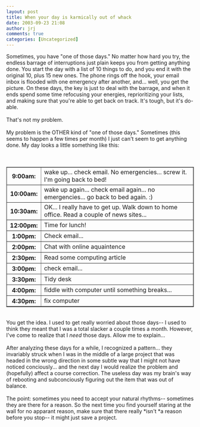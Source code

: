 ```yaml
---
layout: post
title: When your day is karmically out of whack
date: 2003-09-23 21:08
author: jrj
comments: true
categories: [Uncategorized]
---
```

Sometimes, you have "one of those days." No matter how hard you try, the endless barrage of interruptions just plain keeps you from getting anything done. You start the day with a list of 10 things to do, and you end it with the original 10, plus 15 new ones. The phone rings off the hook, your email inbox is flooded with one emergency after another, and... well, you get the picture. On these days, the key is just to deal with the barrage, and when it ends spend some time refocusing your energies, reprioritizing your lists, and making sure that you're able to get back on track. It's tough, but it's do-able.<br /><br />That's not my problem.<br /><br />My problem is the OTHER kind of "one of those days." Sometimes (this seems to happen a few times per month) I just can't seem to get anything done. My day looks a little something like this:<br /><table border="1"><tbody><tr><th>9:00am:</th><td>  wake up... check email. No emergencies... screw it. I'm going back to bed!</td></tr><tr><th>10:00am:</th><td>  wake up again... check email again... no emergencies... go back to bed again.  :)</td></tr><tr><th>10:30am:</th><td>  OK... I really have to get up. Walk down to home office. Read a couple of news sites...</td></tr><tr><th>12:00pm:</th><td>  Time for lunch!</td></tr><tr><th>1:00pm: </th><td>Check email...</td></tr><tr><th>2:00pm: </th><td>Chat with online aquaintence</td></tr><tr><th>2:30pm: </th><td>Read some computing article</td></tr><br /><tr><th>3:00pm: </th><td>check email...</td></tr><tr><th>3:30pm: </th><td>Tidy desk</td></tr><br /><tr><th>4:00pm: </th><td>fiddle with computer until something breaks...</td></tr><tr><th>4:30pm: </th><td>fix computer</td></tr></tbody></table><br />You get the idea. I used to get really worried about those days-- I used to think they meant that I was a total slacker a couple times a month. However, I've come to realize that I *need* those days. Allow me to explain...<br /><br />After analyzing these days for a while, I recognized a pattern... they invariably struck when I was in the middle of a large project that was headed in the wrong direction in some subtle way that I might not have noticed conciously... and the next day I would realize the problem and (hopefully) affect a course correction. The useless day was my brain's way of rebooting and subconciously figuring out the item that was out of balance.<br /><br />The point: sometimes you need to accept your natural rhythms-- sometimes they are there for a reason. So the next time you find yourself staring at the wall for no apparant reason, make sure that there really *isn't *a reason before you stop-- it might just save a project.
